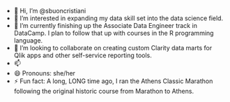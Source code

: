 - 👋 Hi, I’m @sbuoncristiani
- 👀 I’m interested in expanding my data skill set into the data science field. 
- 🌱 I’m currently finishing up the Associate Data Engineer track in DataCamp. I plan to follow that up with courses in the R programming language.
- 💞️ I’m looking to collaborate on creating custom Clarity data marts for Qlik apps and other self-service reporting tools.
- 📫 
- 😄 Pronouns: she/her
- ⚡ Fun fact: A long, LONG time ago, I ran the Athens Classic Marathon following the original historic course from Marathon to Athens.

<!---
sbuoncristiani/sbuoncristiani is a ✨ special ✨ repository because its `README.md` (this file) appears on your GitHub profile.
You can click the Preview link to take a look at your changes.
--->
